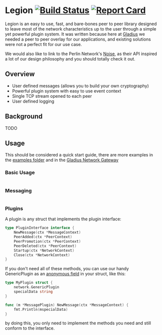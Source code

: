 
# Legion [![Build Status](https://travis-ci.com/gladiusio/legion.svg?branch=master)](https://travis-ci.com/gladiusio/legion) [![Report Card](https://goreportcard.com/badge/github.com/gladiusio/legion)](https://goreportcard.com/report/github.com/gladiusio/legion)

Legion is an easy to use, fast, and bare-bones peer to peer library designed to leave most of the network characteristics up to the 
user through a simple yet powerful plugin system. It was written because here at [Gladius](https://gladius.io) we needed a peer
to peer overlay for our applications, and existing solutions were not a perfect fit for our use case. 

We would also like to link to the Perlin Network's [Noise](https://github.com/perlin-network/noise), as their API inspired 
a lot of our design philosophy and you should totally check it out.

## Overview

- User defined messages (allows you to build your own cryptography)
- Powerful plugin system with easy to use event context
- Single TCP stream opened to each peer
- User defined logging

## Background

TODO

## Usage

This should be considered a quick start guide, there are more examples in the 
[examples folder](https://github.com/gladiusio/legion/tree/readme-cleanup/examples) and in the 
[Gladius Network Gateway](https://github.com/gladiusio/gladius-network-gateway)

### Basic Usage
```golang

```

### Messaging
```golang

```

### Plugins

A plugin is any struct that implements the plugin interface:

```go
type PluginInterface interface {
	NewMessage(ctx *MessageContext)
	PeerAdded(ctx *PeerContext)
	PeerPromotion(ctx *PeerContext)
	PeerDeleted(ctx *PeerContext)
	Startup(ctx *NetworkContext)
	Close(ctx *NetworkContext)
}
```

If you don't need all of these methods, you can use our handy GenericPlugin as an 
[anonymous field](http://golangtutorials.blogspot.com/2011/06/anonymous-fields-in-structs-like-object.html) 
in your struct, like this:

```go
type MyPlugin struct {
	network.GenericPlugin
	specialData string
}

func (m *MessagePlugin) NewMessage(ctx *MessageContext) {
	fmt.Println(mspecialData)
}
```

by doing this, you only need to implement the methods you need and still conform to the interface.